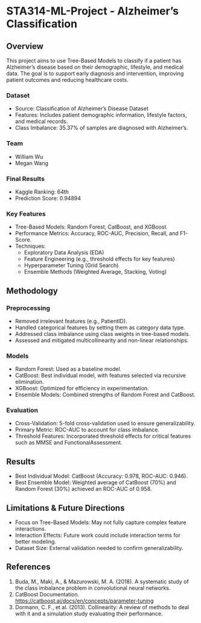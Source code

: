 # STA314-ML-Project - Alzheimer’s Classification 

## Overview

This project aims to use Tree-Based Models to classify if a patient has Alzheimer’s disease based on their demographic, lifestyle, and medical data. The goal is to support early diagnosis and intervention, improving patient outcomes and reducing healthcare costs.

### Dataset
- Source: Classification of Alzheimer’s Disease Dataset
- Features: Includes patient demographic information, lifestyle factors, and medical records.
- Class Imbalance: 35.37% of samples are diagnosed with Alzheimer’s.

### Team
- William Wu
- Megan Wang

### Final Results
- Kaggle Ranking: 64th
- Prediction Score: 0.94894

### Key Features
- Tree-Based Models: Random Forest, CatBoost, and XGBoost.
- Performance Metrics: Accuracy, ROC-AUC, Precision, Recall, and F1-Score.
- Techniques:
	- Exploratory Data Analysis (EDA)
	- Feature Engineering (e.g., threshold effects for key features)
	- Hyperparameter Tuning (Grid Search)
	- Ensemble Methods (Weighted Average, Stacking, Voting)

## Methodology

### Preprocessing
- Removed irrelevant features (e.g., PatientID).
- Handled categorical features by setting them as category data type.
- Addressed class imbalance using class weights in tree-based models.
- Assessed and mitigated multicollinearity and non-linear relationships.

### Models
- Random Forest: Used as a baseline model.
- CatBoost: Best individual model, with features selected via recursive elimination.
- XGBoost: Optimized for efficiency in experimentation.
- Ensemble Models: Combined strengths of Random Forest and CatBoost.

### Evaluation
- Cross-Validation: 5-fold cross-validation used to ensure generalizability.
- Primary Metric: ROC-AUC to account for class imbalance.
- Threshold Features: Incorporated threshold effects for critical features such as MMSE and FunctionalAssessment.

## Results
- Best Individual Model: CatBoost (Accuracy: 0.978, ROC-AUC: 0.946).
- Best Ensemble Model: Weighted average of CatBoost (70%) and Random Forest (30%) achieved an ROC-AUC of 0.958.

## Limitations & Future Directions
- Focus on Tree-Based Models: May not fully capture complex feature interactions.
- Interaction Effects: Future work could include interaction terms for better modeling.
- Dataset Size: External validation needed to confirm generalizability.

## References
1. Buda, M., Maki, A., & Mazurowski, M. A. (2018). A systematic study of the class imbalance problem in convolutional neural networks.
2. CatBoost Documentation. https://catboost.ai/docs/en/concepts/parameter-tuning
3. Dormann, C. F., et al. (2013). Collinearity: A review of methods to deal with it and a simulation study evaluating their performance.
